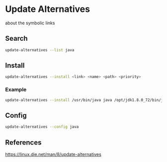 # Update Alternatives 

about the symbolic links

## Search

```sh
update-alternatives --list java
```

## Install

```sh
update-alternatives --install <link> <name> <path> <priority>
```

### Example

```sh
update-alternatives --install /usr/bin/java java /opt/jdk1.8.0_72/bin/java 1
```

## Config

```sh
update-alternatives --config java
```

## References

https://linux.die.net/man/8/update-alternatives
